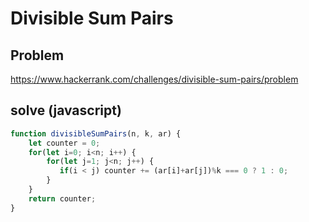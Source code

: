 # Divisible Sum Pairs

## Problem
https://www.hackerrank.com/challenges/divisible-sum-pairs/problem

## solve (javascript)
```javascript
function divisibleSumPairs(n, k, ar) {
    let counter = 0;
    for(let i=0; i<n; i++) {
        for(let j=1; j<n; j++) {
           if(i < j) counter += (ar[i]+ar[j])%k === 0 ? 1 : 0;                        
        }
    }
    return counter;
}

